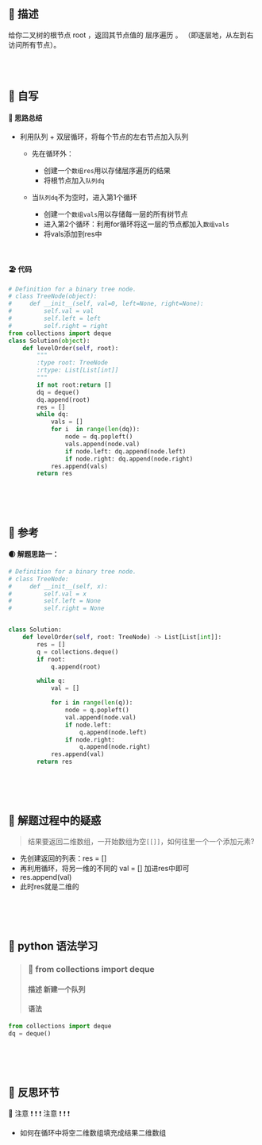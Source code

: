 ## 🚎 描述

给你二叉树的根节点 root ，返回其节点值的 层序遍历 。 （即逐层地，从左到右访问所有节点）。

<br>
<br>
 
## 🛶 自写
#### 🧱 思路总结

- 利用队列 + 双层循环，将每个节点的左右节点加入队列
  - 先在循环外：
    - 创建一个`数组res`用以存储层序遍历的结果
    - 将根节点加入`队列dq`

  - 当`队列dq`不为空时，进入第1个循环
    - 创建一个`数组vals`用以存储每一层的所有树节点
    - 进入第2个循环：利用for循环将这一层的节点都加入`数组vals`
    - 将vals添加到res中
    

<br>
 
#### 🏖 代码

```python
# Definition for a binary tree node.
# class TreeNode(object):
#     def __init__(self, val=0, left=None, right=None):
#         self.val = val
#         self.left = left
#         self.right = right
from collections import deque
class Solution(object):
    def levelOrder(self, root):
        """
        :type root: TreeNode
        :rtype: List[List[int]]
        """
        if not root:return []
        dq = deque()
        dq.append(root)
        res = []
        while dq:
            vals = []
            for i  in range(len(dq)):
                node = dq.popleft()
                vals.append(node.val)
                if node.left: dq.append(node.left)
                if node.right: dq.append(node.right)
            res.append(vals)
        return res


```

<br>
<br>
<br>
 
## 🛫 参考
#### 🌒 解题思路一：


```python
# Definition for a binary tree node.
# class TreeNode:
#     def __init__(self, x):
#         self.val = x
#         self.left = None
#         self.right = None


class Solution:
    def levelOrder(self, root: TreeNode) -> List[List[int]]:
        res = []
        q = collections.deque()
        if root:
            q.append(root)

        while q:
            val = []

            for i in range(len(q)):
                node = q.popleft()
                val.append(node.val)
                if node.left:
                    q.append(node.left)
                if node.right:
                    q.append(node.right)
            res.append(val)
        return res


```
 
 
<br>
<br>
<br>
 
## 🐾 解题过程中的疑惑

> 结果要返回二维数组，一开始数组为空`[[]]`，如何往里一个一个添加元素?

- 先创建返回的列表：res = []
- 再利用循环，将另一维的不同的 val = [] 加进res中即可
- res.append(val)
- 此时res就是二维的

<br>
<br>
<br>
 
## 🍉 python 语法学习
>### 🍇 from collections import deque
>#### 描述 新建一个队列
>#### 语法 
```python
from collections import deque
dq = deque()

```

 
<br>
<br>
<br>
 
## 🌊 反思环节
🚨 注意 ❗️ ❗️ ❗️  注意 ❗️ ❗️ ❗️
- 如何在循环中将空二维数组填充成结果二维数组
 
<br>
<br>
<br>
 